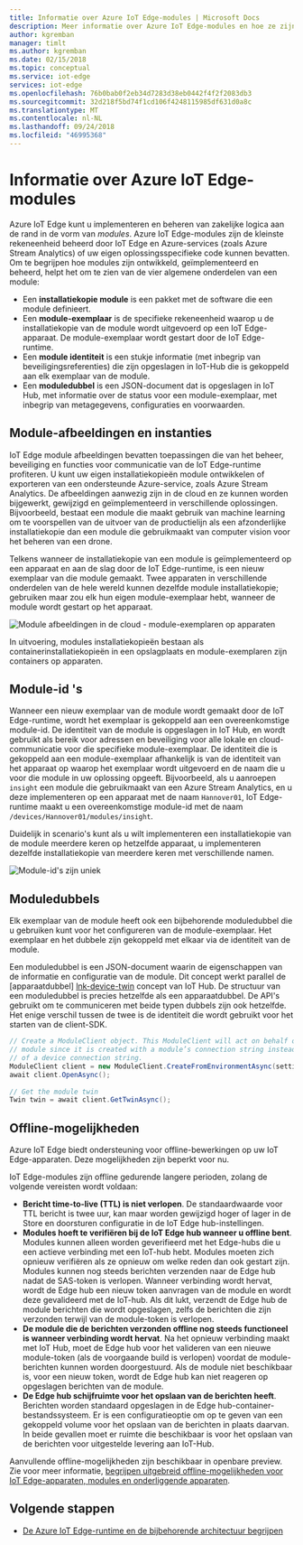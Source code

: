 ```yaml
---
title: Informatie over Azure IoT Edge-modules | Microsoft Docs
description: Meer informatie over Azure IoT Edge-modules en hoe ze zijn geconfigureerd
author: kgremban
manager: timlt
ms.author: kgremban
ms.date: 02/15/2018
ms.topic: conceptual
ms.service: iot-edge
services: iot-edge
ms.openlocfilehash: 76b0bab0f2eb34d7283d38eb0442f4f2f2083db3
ms.sourcegitcommit: 32d218f5bd74f1cd106f4248115985df631d0a8c
ms.translationtype: MT
ms.contentlocale: nl-NL
ms.lasthandoff: 09/24/2018
ms.locfileid: "46995368"
---
```

# <a name="understand-azure-iot-edge-modules"></a>Informatie over Azure IoT Edge-modules

Azure IoT Edge kunt u implementeren en beheren van zakelijke logica aan de rand in de vorm van *modules*. Azure IoT Edge-modules zijn de kleinste rekeneenheid beheerd door IoT Edge en Azure-services (zoals Azure Stream Analytics) of uw eigen oplossingsspecifieke code kunnen bevatten. Om te begrijpen hoe modules zijn ontwikkeld, geïmplementeerd en beheerd, helpt het om te zien van de vier algemene onderdelen van een module:

* Een **installatiekopie module** is een pakket met de software die een module definieert.
* Een **module-exemplaar** is de specifieke rekeneenheid waarop u de installatiekopie van de module wordt uitgevoerd op een IoT Edge-apparaat. De module-exemplaar wordt gestart door de IoT Edge-runtime.
* Een **module identiteit** is een stukje informatie (met inbegrip van beveiligingsreferenties) die zijn opgeslagen in IoT-Hub die is gekoppeld aan elk exemplaar van de module.
* Een **moduledubbel** is een JSON-document dat is opgeslagen in IoT Hub, met informatie over de status voor een module-exemplaar, met inbegrip van metagegevens, configuraties en voorwaarden. 

## <a name="module-images-and-instances"></a>Module-afbeeldingen en instanties

IoT Edge module afbeeldingen bevatten toepassingen die van het beheer, beveiliging en functies voor communicatie van de IoT Edge-runtime profiteren. U kunt uw eigen installatiekopieën module ontwikkelen of exporteren van een ondersteunde Azure-service, zoals Azure Stream Analytics.
De afbeeldingen aanwezig zijn in de cloud en ze kunnen worden bijgewerkt, gewijzigd en geïmplementeerd in verschillende oplossingen. Bijvoorbeeld, bestaat een module die maakt gebruik van machine learning om te voorspellen van de uitvoer van de productielijn als een afzonderlijke installatiekopie dan een module die gebruikmaakt van computer vision voor het beheren van een drone. 

Telkens wanneer de installatiekopie van een module is geïmplementeerd op een apparaat en aan de slag door de IoT Edge-runtime, is een nieuw exemplaar van die module gemaakt. Twee apparaten in verschillende onderdelen van de hele wereld kunnen dezelfde module installatiekopie; gebruiken maar zou elk hun eigen module-exemplaar hebt, wanneer de module wordt gestart op het apparaat. 

![Module afbeeldingen in de cloud - module-exemplaren op apparaten][1]

In uitvoering, modules installatiekopieën bestaan als containerinstallatiekopieën in een opslagplaats en module-exemplaren zijn containers op apparaten. 

<!--
As use cases for Azure IoT Edge grow, new types of module images and instances will be created. For example, resource constrained devices cannot run containers so may require module images that exist as dynamic link libraries and instances that are executables. 
-->

## <a name="module-identities"></a>Module-id 's

Wanneer een nieuw exemplaar van de module wordt gemaakt door de IoT Edge-runtime, wordt het exemplaar is gekoppeld aan een overeenkomstige module-id. De identiteit van de module is opgeslagen in IoT Hub, en wordt gebruikt als bereik voor adressen en beveiliging voor alle lokale en cloud-communicatie voor die specifieke module-exemplaar.
De identiteit die is gekoppeld aan een module-exemplaar afhankelijk is van de identiteit van het apparaat op waarop het exemplaar wordt uitgevoerd en de naam die u voor die module in uw oplossing opgeeft. Bijvoorbeeld, als u aanroepen `insight` een module die gebruikmaakt van een Azure Stream Analytics, en u deze implementeren op een apparaat met de naam `Hannover01`, IoT Edge-runtime maakt u een overeenkomstige module-id met de naam `/devices/Hannover01/modules/insight`.

Duidelijk in scenario's kunt als u wilt implementeren een installatiekopie van de module meerdere keren op hetzelfde apparaat, u implementeren dezelfde installatiekopie van meerdere keren met verschillende namen.

![Module-id's zijn uniek][2]

## <a name="module-twins"></a>Moduledubbels

Elk exemplaar van de module heeft ook een bijbehorende moduledubbel die u gebruiken kunt voor het configureren van de module-exemplaar. Het exemplaar en het dubbele zijn gekoppeld met elkaar via de identiteit van de module. 

Een moduledubbel is een JSON-document waarin de eigenschappen van de informatie en configuratie van de module. Dit concept werkt parallel de [apparaatdubbel] [ lnk-device-twin] concept van IoT Hub. De structuur van een moduledubbel is precies hetzelfde als een apparaatdubbel. De API's gebruikt om te communiceren met beide typen dubbels zijn ook hetzelfde. Het enige verschil tussen de twee is de identiteit die wordt gebruikt voor het starten van de client-SDK. 

```csharp
// Create a ModuleClient object. This ModuleClient will act on behalf of a 
// module since it is created with a module’s connection string instead 
// of a device connection string. 
ModuleClient client = new ModuleClient.CreateFromEnvironmentAsync(settings); 
await client.OpenAsync(); 
 
// Get the module twin 
Twin twin = await client.GetTwinAsync(); 
```

## <a name="offline-capabilities"></a>Offline-mogelijkheden

Azure IoT Edge biedt ondersteuning voor offline-bewerkingen op uw IoT Edge-apparaten. Deze mogelijkheden zijn beperkt voor nu. 

IoT Edge-modules zijn offline gedurende langere perioden, zolang de volgende vereisten wordt voldaan: 

* **Bericht time-to-live (TTL) is niet verlopen**. De standaardwaarde voor TTL bericht is twee uur, kan maar worden gewijzigd hoger of lager in de Store en doorsturen configuratie in de IoT Edge hub-instellingen. 
* **Modules hoeft te verifiëren bij de IoT Edge hub wanneer u offline bent**. Modules kunnen alleen worden geverifieerd met het Edge-hubs die u een actieve verbinding met een IoT-hub hebt. Modules moeten zich opnieuw verifiëren als ze opnieuw om welke reden dan ook gestart zijn. Modules kunnen nog steeds berichten verzenden naar de Edge hub nadat de SAS-token is verlopen. Wanneer verbinding wordt hervat, wordt de Edge hub een nieuw token aanvragen van de module en wordt deze gevalideerd met de IoT-hub. Als dit lukt, verzendt de Edge hub de module berichten die wordt opgeslagen, zelfs de berichten die zijn verzonden terwijl van de module-token is verlopen. 
* **De module die de berichten verzonden offline nog steeds functioneel is wanneer verbinding wordt hervat**. Na het opnieuw verbinding maakt met IoT Hub, moet de Edge hub voor het valideren van een nieuwe module-token (als de voorgaande build is verlopen) voordat de module-berichten kunnen worden doorgestuurd. Als de module niet beschikbaar is, voor een nieuw token, wordt de Edge hub kan niet reageren op opgeslagen berichten van de module. 
* **De Edge hub schijfruimte voor het opslaan van de berichten heeft**. Berichten worden standaard opgeslagen in de Edge hub-container-bestandssysteem. Er is een configuratieoptie om op te geven van een gekoppeld volume voor het opslaan van de berichten in plaats daarvan. In beide gevallen moet er ruimte die beschikbaar is voor het opslaan van de berichten voor uitgestelde levering aan IoT-Hub.  

Aanvullende offline-mogelijkheden zijn beschikbaar in openbare preview. Zie voor meer informatie, [begrijpen uitgebreid offline-mogelijkheden voor IoT Edge-apparaten, modules en onderliggende apparaten](offline-capabilities.md).

## <a name="next-steps"></a>Volgende stappen
 - [De Azure IoT Edge-runtime en de bijbehorende architectuur begrijpen][lnk-runtime]

<!-- Images -->
[1]: ./media/iot-edge-modules/image_instance.png
[2]: ./media/iot-edge-modules/identity.png

<!-- Links -->
[lnk-device-identity]: ../iot-hub/iot-hub-devguide-identity-registry.md
[lnk-device-twin]: ../iot-hub/iot-hub-devguide-device-twins.md
[lnk-runtime]: iot-edge-runtime.md
